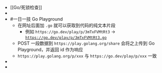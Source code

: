 - [[Go/死锁检查]]
-
- #一日一技 Go Playground
	- 在网址后面加 `.go` 就可以获取到代码的纯文本片段
		- 例如 `https://go.dev/play/p/3mTxFVMtRt3` -> [`https://go.dev/play/p/3mTxFVMtRt3.go`](https://go.dev/play/p/3mTxFVMtRt3.go)
	- POST 一段数据到 `https://play.golang.org/share` 会将之上传到 Go Playground，并返回 id 作为响应
	- `https://play.golang.org/p/xxx` 与 `https://go.dev/play/p/xxx` 一致
-
-